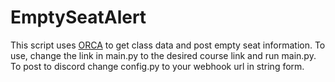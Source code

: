 # EmptySeatAlert
This script uses [ORCA](https://github.com/Apexal/orca) to get class data and post empty seat information.
To use, change the link in main.py to the desired course link and run main.py.
To post to discord change config.py to your webhook url in string form.